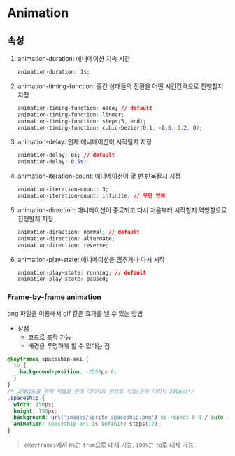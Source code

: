 # Animation

## 속성

1. animation-duration: 애니메이션 지속 시간

    ```css
    animation-duration: 1s;
    ```

2. animation-timing-function: 중간 상태들의 전환을 어떤 시간간격으로 진행할지 지정

    ```css
    animation-timing-function: ease; // default
    animation-timing-function: linear;
    animation-timing-function: steps(5, end);
    animation-timing-function: cubic-bezier(0.1, -0.6, 0.2, 0);
    ```

3. animation-delay: 언제 애니메이션이 시작될지 지정

   ```css
   animation-delay: 0s; // default
   animation-delay: 0.5s; 
   ```

4. animation-iteration-count: 애니메이션이 몇 번 반복될지 지정

   ```css
   animation-iteration-count: 3;
   animation-iteration-count: infinite; // 무한 반복
   ```

5. animation-direction: 애니메이션이 종료되고 다시 처음부터 시작할지 역방향으로 진행할지 지정

   ```css
   animation-direction: normal; // default
   animation-direction: alternate;
   animation-direction: reverse;
   ```

6. animation-play-state: 애니메이션을 멈추거나 다시 시작

   ```css
   animation-play-state: running; // default
   animation-play-state: paused;  
   ```

### Frame-by-frame animation

png 파일을 이용해서 gif 같은 효과를 낼 수 있는 방법

- 장점
  - 코드로 조작 가능
  - 배경을 투명하게 할 수 있다는 점

```css
@keyframes spaceship-ani {
  to {
    background-position: -2550px 0;
  }
}
/* 고해상도를 위해 픽셀을 원래 이미지의 반으로 지정(원래 이미지 300px)*/
.spaceship {
  width: 150px;
  height: 150px;
  background: url('images/sprite_spaceship.png') no-repeat 0 0 / auto 150px;
  animation: spaceship-ani 1s infinite steps(17);
}
```


> `@keyframes`에서 `0%`는 `from`으로 대체 가능, `100%`는 `to`로 대체 가능
